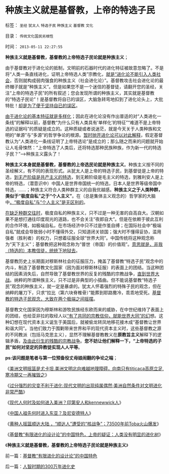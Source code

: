 # 种族主义就是基督教，上帝的特选子民

标签： `圣经` `犹太人` `特选子民` `种族主义` `基督教` `文化` 

目录： `传统文化国民劣根性`

时间： `2013-05-11 22:27:55`

**种族主义就是基督教，基督教的上帝特选子民论就是种族主义**；

由于基督教对于进化论的抵制，文明前的石器时代的进化特征被故意忽略了。不是将“人类一条直线进化，证明上帝特选人类”宗教化，[就是“进化论不能引入人类社会](http://darthvad.blog.sohu.com/164018760.html)，否则就构成弱肉强食的种族主义（社会进化论）”。基督教攻击社会进化论的最终帽子就是“种族主义”。但是如果您不是一个迷信的基督徒，请翻开您的圣经，关注“上帝的特选子民”的所有叙述；您会发现所谓的种族主义，其实就是基督教的“特选子民论”！是基督教将自已的误区，大脑急转弯地扣到了进化论头上，大批特批！[却是为了便于坚持自已的误区](../../../2011/9/16/为什么基督教和马克思主义都攻击科学进化论？.md)。

[由于进化论的基本特征就是多样化](../../../2009/5/3/科学的社会进化论中的多样化和去多样化.md)；因此在进化论没有作出普适的对“人类进化一条线”的解释以前，基督教“为什么只有人类具有‘单样化’的特征”“难道不是上帝特选的证据吗”的质疑是成立的。这种质疑或者说迷茫，就是今天关于人类种族和文明的“单源”与“多源”的哲学争论的根源。[暂时抛开进化论可以对此解释](../../../2013/4/7/假如扔开真理问假如……将是何等样的灾难？！.md)，假定基督教认为“人类进化一条线证明了上帝特选论”是成立的；那么随之而来的问题就开始让人毛骨悚然：“上帝特选了人类后，还将特选那种民族种族，作为新一代的特选子民？”——>种族主义露头了！

**种族主义本身就是基督教，基督教的上帝选民论就是种族主义**。种族主义按不同的圣经解义，有不同的表现形式。从犹太人是上帝的特选子民，到基督徒是上帝的特选，[到无产阶级是共产主义的特选](../../../2012/10/4/马克思主义是翻版基督教的替代性宗教.md)，到无赖阶级是毛主义的特选，到雅利安人是上帝的特选，（潜意识中）中国人是世界帝国统一的特选，日本人是世界等级帝国中特选，……；种族主义符合人类种群主义的自我优越感。**种族主义之于人类种群，类似于“极度自私”之于“个人主义”**。在（总是集体主义观念的）哲学家的大脑中[，“极度自私”与“个人主义”是无区别的](../../../2009/3/26/人性本私！无私与自私是同义词.md)。

[在缺乏种群交往时](../../../2010/11/11/为什么到处都宣扬“普世的价值观”.md)，极度自私的种族主义，只不过是一种无害的自高自大。汉朝如果不是想打通往印度观光的道路，也不会关注“夜郎自大”。但是在依赖于彼此互利的合作环境，如极端自私，在市场经济中只不过是作茧自缚；在国际社会中“极端自私”就成会导致弱小时不懂得外交，只知道闭关锁国；强大时不懂得妥协，滥用强者（胜利者）的权力，只想着征服全球“世界大同”。中国传统将这种观念称为“天下主义”；基督教把这种观念称为“普世（帝国）的价值观”。[意思就是，非我（特选的）本教信徒，统统下地狱去](../../../2011/9/28/皮科特大屠杀，基督教的普世帝国观是反人类的.md)。

基督教历史上长期面对穆斯林社会的征服压力，掩盖了基督教“特选子民”观念中的内斗，制造了基督教文化国家（因为面对穆斯林征服）的表面上的团结。当这种团结的因素消失后，自然导致了基督教世界的反复的残酷的宗教战争，[直到世界大战](../../../2011/10/31/基督教沙文主义欧洲中心论和种族主义，都服务于殖民主义.md)。纳粹的所谓种族主义，只不过是非典型的小插曲。但不能说基督教“特选子民”观念的种族主义，就一定是暴虐的。犹太人怀着强烈的特殊子民的观念，但在纳粹的屠刀下，只求“拉比（第六块脊椎骨）”能葬到耶路撒冷，乖乖地受死。[基督教的特选子民观念，大致在两个极端之间摇摆](../../../2011/7/18/基督教“人人平等”的进化史和种族主义.md)。

基督教文化国家因为穆斯林和游牧民族经东欧而来的威胁，在中世纪维持了表面上的团结，也给亚非拉的取经人以[“有了共同的宗教信仰，就能世界大同”的幻](../../../2011/9/2/普世帝国的天下主义.md)想。这种幻想在现代资本主义诞生于美国后，就被偷龙转凤地移花接木成“基督教让世界和谐大同”。当他们致力于围剿带来世界和平的现代资本主义时，这些基督教之源的不同教派（包括马克思主义），显然不理解基督教教义在**原教旨主义**解释下的逻辑矛盾，[及由此衍生的残酷的宗教战争](../../../2010/11/19/统一思想战乱多；只有信仰才能抹煞人性.md)。**您不妨让他们解释一下，“上帝特选的子民”如何对坚定的异教徒实现人人平等**。

**ps:该问题是笔者与第一位预备役丈母娘闹翻的争论之端**；

《[美洲文明摇篮是尤卡坦,美洲文明北向难越地理障碍，向南只有titicaca高原立足,寒冷期又一再摧毁之](../../../2010/4/18/美洲文明摇篮是尤卡坦并且多次夭折.md)》

《[过分强烈的灾变不利于进化;现代文明的出现纯属偶然;美洲自然条件对文明进化非常严酷](../../../2010/4/19/美洲自然条件对文明进化非常严酷.md)》

《[现代人何时及如何进入美洲？印第安人和kennewwick人](../../../2013/4/15/现代人何时及如何进入美洲？印第安人和kennewwick人；.md)》

《[中国人祖先何时进入东亚？及尼安德特人](../../../2013/5/10/中国人祖先何时进入东亚？及尼安德特人.md)》

《[黄种人摇篮顺达大陆 ，“顺达人”遭受的“核战争”；73500年前Toba火山爆发](../../../2013/5/10/黄种人的摇篮，“顺达人”遭受的“核战争”.md)》

《[基督教“有限进化的设计论”的中国特色，上帝的疑证：人类没有明显的进化树](../../../2013/5/11/基督教“有限进化的设计论”的中国特色.md)》

《**种族主义就是基督教，基督教的上帝特选子民论就是种族主义**》



前一篇：[基督教“有限进化的设计论”的中国特色](../../../2013/5/11/基督教“有限进化的设计论”的中国特色.md)

后一篇：[人智时期的300万年进化史](../../../2013/5/11/人智时期的300万年进化史.md)